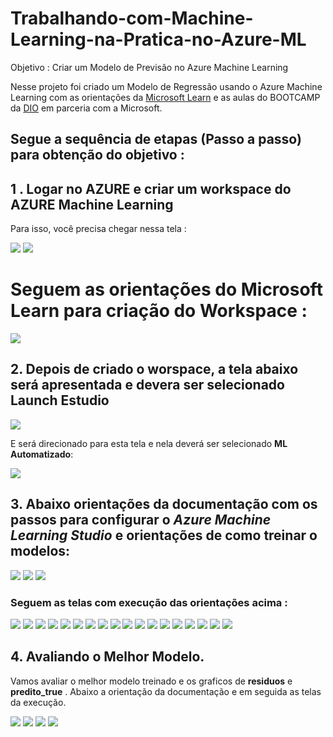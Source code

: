 # Trabalhando-com-Machine-Learning-na-Pratica-no-Azure-ML

Objetivo : Criar um Modelo de Previsão no Azure Machine Learning 

Nesse projeto foi criado um Modelo de Regressão usando o Azure Machine Learning com as orientações da [Microsoft Learn](https://microsoftlearning.github.io/mslearn-ai-fundamentals/Instructions/Labs/01-machine-learning.html) e as aulas do BOOTCAMP da [DIO](https://web.dio.me/) em parceria com a Microsoft.

## Segue a sequência de etapas (Passo a passo) para obtenção do objetivo : 


## 1 . Logar no AZURE e criar um workspace do AZURE Machine Learning

Para isso, você precisa chegar nessa tela :

<img src="/Imagens/1.%20Create%20an%20Azure%20Machine%20Learning%20workspace.png">

<img src="Imagens/2.Select%20Review%20%2B%20Create.png">





# Seguem as orientações do Microsoft Learn para criação do Workspace :

<img src="Imagens/Orientacoes%20para%20criar%20workspace.png">


## 2. Depois de criado o worspace, a tela abaixo será apresentada e devera ser selecionado **Launch Estudio**
 

<img src="Imagens/3.Launch%20Estudio.png">


E será direcionado para esta tela e nela deverá ser selecionado  **ML Automatizado**:

<img src="Imagens/6.Newly%20Created%20Workspace.png?raw=true">


## 3. Abaixo orientações da documentação com os passos para configurar o *Azure Machine Learning Studio* e orientações de como treinar o modelos:

<img src="Imagens/Orientacoes_AzureMachineLearningEstudio1.png">


<img src="Imagens/Orientacoes_AzureMachineLearningEstudio2.png">


<img src="Imagens/Orientacoes_AzureMachineLearningEstudio3.png">


### Seguem as telas com execução das orientações acima :

<img src="Imagens/7.ConfiguracaoMLStudio_TreinamentoModelo.png">

<img src="Imagens/8.ConfiguracaoMLStudio_TreinamentoModelo.png">

<img src="Imagens/9.ConfiguracaoMLStudio_TreinamentoModelo.png">

<img src="Imagens/10.ConfiguracaoMLStudio_TreinamentoModelo.png">

<img src="Imagens/13.ConfiguracaoMLStudio_TreinamentoModelo.png">

<img src="Imagens/14.ConfiguracaoMLStudio_TreinamentoModelo.png">

<img src="Imagens/15.ConfiguracaoMLStudio_TreinamentoModelo.png">

<img src="Imagens/16.ConfiguracaoMLStudio_TreinamentoModelo.png">

<img src="Imagens/17.ConfiguracaoMLStudio_TreinamentoModelo.png">

<img src="Imagens/18.ConfiguracaoMLStudio_TreinamentoModelo.png">

<img src="Imagens/19.ConfiguracaoMLStudio_TreinamentoModelo.png">

<img src="Imagens/20.ConfiguracaoMLStudio_TreinamentoModelo.png">

<img src="Imagens/21.ConfiguracaoMLStudio_TreinamentoModelo.png">

<img src="Imagens/22.ConfiguracaoMLStudio_TreinamentoModelo.png">

<img src="Imagens/23.ConfiguracaoMLStudio_TreinamentoModelo.png">

<img src="Imagens/24.ConfiguracaoMLStudio_TreinamentoModelo.png">

<img src="Imagens/25.ConfiguracaoMLStudio_TreinamentoModelo.png">

<img src="Imagens/26.ConfiguracaoMLStudio_TreinamentoModelo.png">

## 4. Avaliando o Melhor Modelo.

Vamos avaliar o melhor modelo treinado e os graficos de **residuos** e **predito_true** . Abaixo  a orientação da documentação e em seguida as telas da execução.

<img src="Imagens/0.AvaliandoModeloeoGraficocomMetricas.png">
<img src="Imagens/1.AvaliandoModeloeoGraficocomMetricas.png">
<img src="Imagens/2.AvaliandoModeloeoGraficocomMetricas.png">
<img src="Imagens/3.AvaliandoModeloeoGraficocomMetricas.png">













